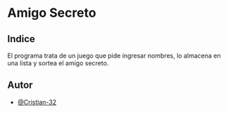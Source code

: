# Amigo Secreto
## Indice

El programa trata de un juego que pide ingresar nombres, lo almacena en una lista y sortea el amigo secreto.


## Autor

- [@Cristian-32](https://github.com/Cristian-32)
